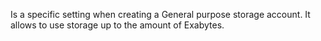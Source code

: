 Is a specific setting when creating a General purpose storage account. It allows to use storage up to the amount of Exabytes.